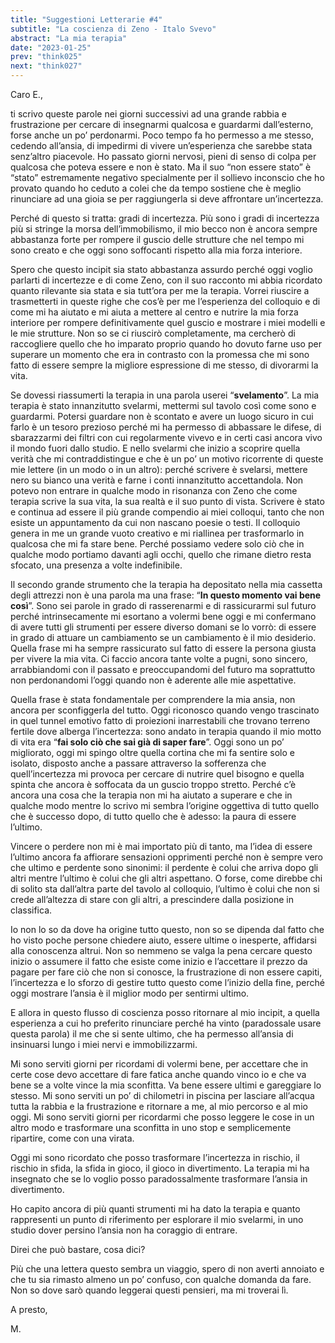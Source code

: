 ```yaml
---
title: "Suggestioni Letterarie #4"
subtitle: "La coscienza di Zeno - Italo Svevo"
abstract: "La mia terapia"
date: "2023-01-25"
prev: "think025"
next: "think027"
---
```


Caro E.,

ti scrivo queste parole nei giorni successivi ad una grande rabbia e frustrazione per cercare di insegnarmi qualcosa e guardarmi dall’esterno, forse anche un po’ perdonarmi. Poco tempo fa ho permesso a me stesso, cedendo all’ansia, di impedirmi di vivere un’esperienza che sarebbe stata senz’altro piacevole. Ho passato giorni nervosi, pieni di senso di colpa per qualcosa che poteva essere e non è stato. Ma il suo “non essere stato” è “stato” estremamente negativo specialmente per il sollievo inconscio che ho provato quando ho ceduto a colei che da tempo sostiene che è meglio rinunciare ad una gioia se per raggiungerla si deve affrontare un’incertezza.

Perché di questo si tratta: gradi di incertezza. Più sono i gradi di incertezza più si stringe la morsa dell’immobilismo, il mio becco non è ancora sempre abbastanza forte per rompere il guscio delle strutture che nel tempo mi sono creato e che oggi sono soffocanti rispetto alla mia forza interiore.

Spero che questo incipit sia stato abbastanza assurdo perché oggi voglio parlarti di incertezze e di come Zeno, con il suo racconto mi abbia ricordato quanto rilevante sia stata e sia tutt’ora per me la terapia. Vorrei riuscire a trasmetterti in queste righe che cos’è per me l’esperienza del colloquio e di come mi ha aiutato e mi aiuta a mettere al centro e nutrire la mia forza interiore per rompere definitivamente quel guscio e mostrare i miei modelli e le mie strutture. Non so se ci riuscirò completamente, ma cercherò di raccogliere quello che ho imparato proprio quando ho dovuto farne uso per superare un momento che era in contrasto con la promessa che mi sono fatto di essere sempre la migliore espressione di me stesso, di divorarmi la vita.

Se dovessi riassumerti la terapia in una parola userei “**svelamento**”. La mia terapia è stato innanzitutto svelarmi, mettermi sul tavolo così come sono e guardarmi. Potersi guardare non è scontato e avere un luogo sicuro in cui farlo è un tesoro prezioso perché mi ha permesso di abbassare le difese, di sbarazzarmi dei filtri con cui regolarmente vivevo e in certi casi ancora vivo il mondo fuori dallo studio. E nello svelarmi che inizio a scoprire quella verità che mi contraddistingue e che è un po’ un motivo ricorrente di queste mie lettere (in un modo o in un altro): perché scrivere è svelarsi, mettere nero su bianco una verità e farne i conti innanzitutto accettandola. Non potevo non entrare in qualche modo in risonanza con Zeno che come terapia scrive la sua vita, la sua realtà e il suo punto di vista. Scrivere è stato e continua ad essere il più grande compendio ai miei colloqui, tanto che non esiste un appuntamento da cui non nascano poesie o testi. Il colloquio genera in me un grande vuoto creativo e mi riallinea per trasformarlo in qualcosa che mi fa stare bene. Perché possiamo vedere solo ciò che in qualche modo portiamo davanti agli occhi, quello che rimane dietro resta sfocato, una presenza a volte indefinibile. 

Il secondo grande strumento che la terapia ha depositato nella mia cassetta degli attrezzi non è una parola ma una frase: “**In questo momento vai bene così**”. Sono sei parole in grado di rasserenarmi e di rassicurarmi sul futuro perché intrinsecamente mi esortano a volermi bene oggi e mi confermano di avere tutti gli strumenti per essere diverso domani se lo vorrò: di essere in grado di attuare un cambiamento se un cambiamento è il mio desiderio. Quella frase mi ha sempre rassicurato sul fatto di essere la persona giusta per vivere la mia vita. Ci faccio ancora tante volte a pugni, sono sincero, arrabbiandomi con il passato e preoccupandomi del futuro ma soprattutto non perdonandomi l’oggi quando non è aderente alle mie aspettative.

Quella frase è stata fondamentale per comprendere la mia ansia, non ancora per sconfiggerla del tutto. Oggi riconosco quando vengo trascinato in quel tunnel emotivo fatto di proiezioni inarrestabili che trovano terreno fertile dove alberga l’incertezza: sono andato in terapia quando il mio motto di vita era “**fai solo ciò che sai già di saper fare**”. Oggi sono un po’ migliorato, oggi mi spingo oltre quella cortina che mi fa sentire solo e isolato, disposto anche a passare attraverso la sofferenza che quell’incertezza mi provoca per cercare di nutrire quel bisogno e quella spinta che ancora è soffocata da un guscio troppo stretto. Perché c’è ancora una cosa che la terapia non mi ha aiutato a superare e che in qualche modo mentre lo scrivo mi sembra l’origine oggettiva di tutto quello che è successo dopo, di tutto quello che è adesso: la paura di essere l’ultimo.

Vincere o perdere non mi è mai importato più di tanto, ma l’idea di essere l’ultimo ancora fa affiorare sensazioni opprimenti perché non è sempre vero che ultimo e perdente sono sinonimi: il perdente è colui che arriva dopo gli altri mentre l’ultimo è colui che gli altri aspettano. O forse, come direbbe chi di solito sta dall’altra parte del tavolo al colloquio, l’ultimo è colui che non si crede all’altezza di stare con gli altri, a prescindere dalla posizione in classifica. 

Io non lo so da dove ha origine tutto questo, non so se dipenda dal fatto che ho visto poche persone chiedere aiuto, essere ultime o inesperte, affidarsi alla conoscenza altrui. Non so nemmeno se valga la pena cercare questo inizio o assumere il fatto che esiste come inizio e l’accettare il prezzo da pagare per fare ciò che non si conosce, la frustrazione di non essere capiti, l’incertezza e lo sforzo di gestire tutto questo come l’inizio della fine, perché oggi mostrare l’ansia è il miglior modo per sentirmi ultimo.

E allora in questo flusso di coscienza posso ritornare al mio incipit, a quella esperienza a cui ho preferito rinunciare perché ha vinto (paradossale usare questa parola) il me che si sente ultimo, che ha permesso all’ansia di insinuarsi lungo i miei nervi e immobilizzarmi.

Mi sono serviti giorni per ricordami di volermi bene, per accettare che in certe cose devo accettare di fare fatica anche quando vinco io e che va bene se a volte vince la mia sconfitta. Va bene essere ultimi e gareggiare lo stesso. Mi sono serviti un po’ di chilometri in piscina per lasciare all’acqua tutta la rabbia e la frustrazione e ritornare a me, al mio percorso e al mio oggi. Mi sono serviti giorni per ricordarmi che posso leggere le cose in un altro modo e trasformare una sconfitta in uno stop e semplicemente ripartire, come con una virata.

Oggi mi sono ricordato che posso trasformare l’incertezza in rischio, il rischio in sfida, la sfida in gioco, il gioco in divertimento. La terapia mi ha insegnato che se lo voglio posso paradossalmente trasformare l’ansia in divertimento.

Ho capito ancora di più quanti strumenti mi ha dato la terapia e quanto rappresenti un punto di riferimento per esplorare il mio svelarmi, in uno studio dover persino l’ansia non ha coraggio di entrare.

Direi che può bastare, cosa dici?

Più che una lettera questo sembra un viaggio, spero di non averti annoiato e che tu sia rimasto almeno un po’ confuso, con qualche domanda da fare. Non so dove sarò quando leggerai questi pensieri, ma mi troverai lì.

A presto,

M.
